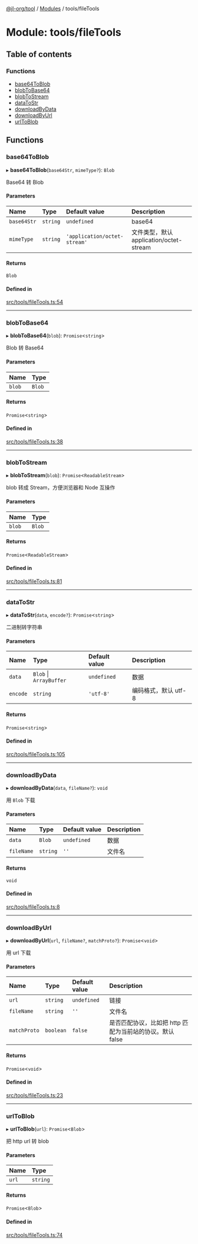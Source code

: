 [@jl-org/tool](../README.md) / [Modules](../modules.md) / tools/fileTools

# Module: tools/fileTools

## Table of contents

### Functions

- [base64ToBlob](tools_fileTools.md#base64toblob)
- [blobToBase64](tools_fileTools.md#blobtobase64)
- [blobToStream](tools_fileTools.md#blobtostream)
- [dataToStr](tools_fileTools.md#datatostr)
- [downloadByData](tools_fileTools.md#downloadbydata)
- [downloadByUrl](tools_fileTools.md#downloadbyurl)
- [urlToBlob](tools_fileTools.md#urltoblob)

## Functions

### base64ToBlob

▸ **base64ToBlob**(`base64Str`, `mimeType?`): `Blob`

Base64 转 Blob

#### Parameters

| Name | Type | Default value | Description |
| :------ | :------ | :------ | :------ |
| `base64Str` | `string` | `undefined` | base64 |
| `mimeType` | `string` | `'application/octet-stream'` | 文件类型，默认 application/octet-stream |

#### Returns

`Blob`

#### Defined in

[src/tools/fileTools.ts:54](https://github.com/beixiyo/jl-tool/blob/45e2229/src/tools/fileTools.ts#L54)

___

### blobToBase64

▸ **blobToBase64**(`blob`): `Promise`\<`string`\>

Blob 转 Base64

#### Parameters

| Name | Type |
| :------ | :------ |
| `blob` | `Blob` |

#### Returns

`Promise`\<`string`\>

#### Defined in

[src/tools/fileTools.ts:38](https://github.com/beixiyo/jl-tool/blob/45e2229/src/tools/fileTools.ts#L38)

___

### blobToStream

▸ **blobToStream**(`blob`): `Promise`\<`ReadableStream`\>

blob 转成 Stream，方便浏览器和 Node 互操作

#### Parameters

| Name | Type |
| :------ | :------ |
| `blob` | `Blob` |

#### Returns

`Promise`\<`ReadableStream`\>

#### Defined in

[src/tools/fileTools.ts:81](https://github.com/beixiyo/jl-tool/blob/45e2229/src/tools/fileTools.ts#L81)

___

### dataToStr

▸ **dataToStr**(`data`, `encode?`): `Promise`\<`string`\>

二进制转字符串

#### Parameters

| Name | Type | Default value | Description |
| :------ | :------ | :------ | :------ |
| `data` | `Blob` \| `ArrayBuffer` | `undefined` | 数据 |
| `encode` | `string` | `'utf-8'` | 编码格式，默认 utf-8 |

#### Returns

`Promise`\<`string`\>

#### Defined in

[src/tools/fileTools.ts:105](https://github.com/beixiyo/jl-tool/blob/45e2229/src/tools/fileTools.ts#L105)

___

### downloadByData

▸ **downloadByData**(`data`, `fileName?`): `void`

用 `Blob` 下载

#### Parameters

| Name | Type | Default value | Description |
| :------ | :------ | :------ | :------ |
| `data` | `Blob` | `undefined` | 数据 |
| `fileName` | `string` | `''` | 文件名 |

#### Returns

`void`

#### Defined in

[src/tools/fileTools.ts:8](https://github.com/beixiyo/jl-tool/blob/45e2229/src/tools/fileTools.ts#L8)

___

### downloadByUrl

▸ **downloadByUrl**(`url`, `fileName?`, `matchProto?`): `Promise`\<`void`\>

用 url 下载

#### Parameters

| Name | Type | Default value | Description |
| :------ | :------ | :------ | :------ |
| `url` | `string` | `undefined` | 链接 |
| `fileName` | `string` | `''` | 文件名 |
| `matchProto` | `boolean` | `false` | 是否匹配协议，比如把 http 匹配为当前站的协议。默认 false |

#### Returns

`Promise`\<`void`\>

#### Defined in

[src/tools/fileTools.ts:23](https://github.com/beixiyo/jl-tool/blob/45e2229/src/tools/fileTools.ts#L23)

___

### urlToBlob

▸ **urlToBlob**(`url`): `Promise`\<`Blob`\>

把 http url 转 blob

#### Parameters

| Name | Type |
| :------ | :------ |
| `url` | `string` |

#### Returns

`Promise`\<`Blob`\>

#### Defined in

[src/tools/fileTools.ts:74](https://github.com/beixiyo/jl-tool/blob/45e2229/src/tools/fileTools.ts#L74)
